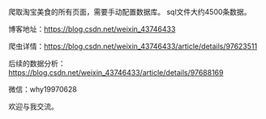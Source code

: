 爬取淘宝美食的所有页面，需要手动配置数据库。 sql文件大约4500条数据。

博客地址：https://blog.csdn.net/weixin_43746433

爬虫详情：https://blog.csdn.net/weixin_43746433/article/details/97623511

后续的数据分析：https://blog.csdn.net/weixin_43746433/article/details/97688169

微信：why19970628

欢迎与我交流。

